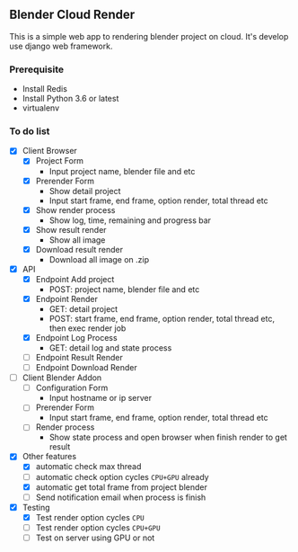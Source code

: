 ## Blender Cloud Render

This is a simple web app to rendering blender project on cloud. It's develop use django web framework.

### Prerequisite
* Install Redis
* Install Python 3.6 or latest
* virtualenv


### To do list
- [x] Client Browser
    - [x] Project Form
      - Input project name, blender file and etc
    - [x] Prerender Form 
      - Show detail project
      - Input start frame, end frame, option render, total thread etc
    - [x] Show render process
      - Show log, time, remaining and progress bar
    - [x] Show result render
      - Show all image
    - [x] Download result render
      - Download all image on .zip
- [x] API
    - [x] Endpoint Add project
      - POST: project name, blender file and etc
    - [x] Endpoint Render
      - GET: detail project
      - POST: start frame, end frame, option render, total thread etc, then exec render job
    - [x] Endpoint Log Process
      - GET: detail log and state process
    - [ ] Endpoint Result Render
    - [ ] Endpoint Download Render
- [ ] Client Blender Addon
    - [ ] Configuration Form
      - Input hostname or ip server
    - [ ] Prerender Form
      - Input start frame, end frame, option render, total thread etc
    - [ ] Render process
      - Show state process and open browser when finish render to get result
- [x] Other features
    - [x] automatic check max thread
    - [ ] automatic check option cycles `CPU+GPU` already
    - [x] automatic get total frame from project blender
    - [ ] Send notification email when process is finish
- [x] Testing
    - [x] Test render option cycles `CPU`
    - [ ] Test render option cycles `CPU+GPU`
    - [ ] Test on server using GPU or not
